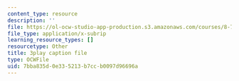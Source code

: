 ```yaml
---
content_type: resource
description: ''
file: https://ol-ocw-studio-app-production.s3.amazonaws.com/courses/8-701-introduction-to-nuclear-and-particle-physics-fall-2020/7bba835d0e335213b7ccb0097d96696a_quSdhgX3NB8.vtt
file_type: application/x-subrip
learning_resource_types: []
resourcetype: Other
title: 3play caption file
type: OCWFile
uid: 7bba835d-0e33-5213-b7cc-b0097d96696a
---
```

